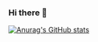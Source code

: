 ### Hi there 👋
[![Anurag's GitHub stats](https://github-readme-stats.vercel.app/api?Cyrap=anuraghazra)](https://github.com/anuraghazra/github-readme-stats)
<!--
**Cyrap/Cyrap** is a ✨ _special_ ✨ repository because its `README.md` (this file) appears on your GitHub profile.

Here are some ideas to get you started:

- 🔭 I’m currently working on ...
- 🌱 I’m currently learning ...
- 👯 I’m looking to collaborate on ...
- 🤔 I’m looking for help with ...
- 💬 Ask me about ...
- 📫 How to reach me: ...
- 😄 Pronouns: ...
- ⚡ Fun fact: ...
-->

